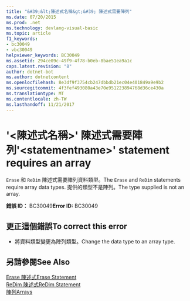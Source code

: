 ```yaml
---
title: "&#39;&lt;陳述式名稱&gt;&#39; 陳述式需要陣列"
ms.date: 07/20/2015
ms.prod: .net
ms.technology: devlang-visual-basic
ms.topic: article
f1_keywords:
- bc30049
- vbc30049
helpviewer_keywords: BC30049
ms.assetid: 294ce09c-49f9-4f78-b0eb-8bae51ea9a1c
caps.latest.revision: "8"
author: dotnet-bot
ms.author: dotnetcontent
ms.openlocfilehash: 8e3df9f3754cb247dbbdb21ec04e401849a9e9b2
ms.sourcegitcommit: 4f3fef493080a43e70e951223894768d36ce430a
ms.translationtype: MT
ms.contentlocale: zh-TW
ms.lasthandoff: 11/21/2017
---
```

# <a name="39ltstatementnamegt39-statement-requires-an-array"></a><span data-ttu-id="72238-102">&#39;&lt;陳述式名稱&gt;&#39; 陳述式需要陣列</span><span class="sxs-lookup"><span data-stu-id="72238-102">&#39;&lt;statementname&gt;&#39; statement requires an array</span></span>
<span data-ttu-id="72238-103">`Erase` 和 `ReDim` 陳述式需要陣列資料類型。</span><span class="sxs-lookup"><span data-stu-id="72238-103">The `Erase` and `ReDim` statements require array data types.</span></span> <span data-ttu-id="72238-104">提供的類型不是陣列。</span><span class="sxs-lookup"><span data-stu-id="72238-104">The type supplied is not an array.</span></span>  
  
 <span data-ttu-id="72238-105">**錯誤 ID：** BC30049</span><span class="sxs-lookup"><span data-stu-id="72238-105">**Error ID:** BC30049</span></span>  
  
## <a name="to-correct-this-error"></a><span data-ttu-id="72238-106">更正這個錯誤</span><span class="sxs-lookup"><span data-stu-id="72238-106">To correct this error</span></span>  
  
-   <span data-ttu-id="72238-107">將資料類型變更為陣列類型。</span><span class="sxs-lookup"><span data-stu-id="72238-107">Change the data type to an array type.</span></span>  
  
## <a name="see-also"></a><span data-ttu-id="72238-108">另請參閱</span><span class="sxs-lookup"><span data-stu-id="72238-108">See Also</span></span>  
 [<span data-ttu-id="72238-109">Erase 陳述式</span><span class="sxs-lookup"><span data-stu-id="72238-109">Erase Statement</span></span>](../../visual-basic/language-reference/statements/erase-statement.md)  
 [<span data-ttu-id="72238-110">ReDim 陳述式</span><span class="sxs-lookup"><span data-stu-id="72238-110">ReDim Statement</span></span>](../../visual-basic/language-reference/statements/redim-statement.md)  
 [<span data-ttu-id="72238-111">陣列</span><span class="sxs-lookup"><span data-stu-id="72238-111">Arrays</span></span>](../../visual-basic/programming-guide/language-features/arrays/index.md)
